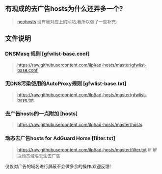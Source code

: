 ## 有现成的去广告hosts为什么还弄多一个?
> [neohosts](https://github.com/neoFelhz/neohosts) 没有我对应上的网站,我所以做了一些补充.

## 文件说明

### DNSMasq 规则 [gfwlist-base.conf]
> https://raw.githubusercontent.com/ilpl/ad-hosts/master/gfwlist-base.conf

### 无DNS污染使用的AutoProxy规则 [gfwlist-base.txt]
> https://raw.githubusercontent.com/ilpl/ad-hosts/master/gfwlist-base.txt

### 去广告hosts的一点附加 [hosts]
> https://raw.githubusercontent.com/ilpl/ad-hosts/master/hosts

### 动态去广告hosts for AdGuard Home [filter.txt]
> https://raw.githubusercontent.com/ilpl/ad-hosts/master/filter.txt
`新` 解决动态域名无法去广告

仅仅对广告的域名进行屏蔽不会做多余的操作.欢迎反馈!
